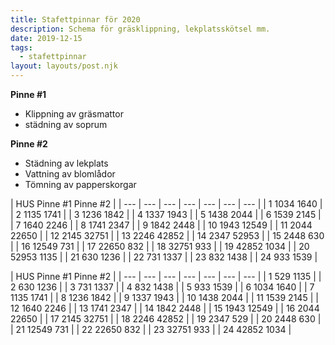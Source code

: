 ```yaml
---
title: Stafettpinnar för 2020
description: Schema för gräsklippning, lekplatsskötsel mm.
date: 2019-12-15
tags:
  - stafettpinnar
layout: layouts/post.njk
---
```


<div class="pinne1">

**Pinne #1**
+ Klippning av gräsmattor
+ städning av soprum

</div>

<div class="pinne2">

**Pinne #2**
+ Städning av lekplats
+ Vattning av blomlådor
+ Tömning av papperskorgar

</div>

| HUS <th colspan="3"> Pinne #1 </th><th colspan="3"> Pinne #2 |
| --- | --- | --- | --- | --- | --- | --- |
| 1 <td></td><td>10</td><td>34</td> <td></td><td>16</td><td>40 |
| 2 <td></td><td>11</td><td>35</td> <td></td><td>17</td><td>41 |
| 3 <td></td><td>12</td><td>36</td> <td></td><td>18</td><td>42 |
| 4 <td></td><td>13</td><td>37</td> <td></td><td>19</td><td>43 |
| 5 <td></td><td>14</td><td>38</td> <td></td><td>20</td><td>44 |
| 6 <td></td><td>15</td><td>39</td> <td></td><td>21</td><td>45 |
| 7 <td></td><td>16</td><td>40</td> <td></td><td>22</td><td>46 |
| 8 <td></td><td>17</td><td>41</td> <td></td><td>23</td><td>47 |
| 9 <td></td><td>18</td><td>42</td> <td></td><td>24</td><td>48 |
| 10 <td></td><td>19</td><td>43</td> <td>1</td><td>25</td><td>49 |
| 11 <td></td><td>20</td><td>44</td> <td>2</td><td>26</td><td>50 |
| 12 <td></td><td>21</td><td>45</td> <td>3</td><td>27</td><td>51 |
| 13 <td></td><td>22</td><td>46</td> <td>4</td><td>28</td><td>52 |
| 14 <td></td><td>23</td><td>47</td> <td>5</td><td>29</td><td>53 |
| 15 <td></td><td>24</td><td>48</td> <td>6</td><td>30</td><td> |
| 16 <td>1</td><td>25</td><td>49</td> <td>7</td><td>31</td><td> |
| 17 <td>2</td><td>26</td><td>50</td> <td>8</td><td>32</td><td> |
| 18 <td>3</td><td>27</td><td>51</td> <td>9</td><td>33</td><td> |
| 19 <td>4</td><td>28</td><td>52</td> <td>10</td><td>34</td><td> |
| 20 <td>5</td><td>29</td><td>53</td> <td>11</td><td>35</td><td> |
| 21 <td>6</td><td>30</td><td></td> <td>12</td><td>36</td><td> |
| 22 <td>7</td><td>31</td><td></td> <td>13</td><td>37</td><td> |
| 23 <td>8</td><td>32</td><td></td> <td>14</td><td>38</td><td> |
| 24 <td>9</td><td>33</td><td></td> <td>15</td><td>39</td><td> |

| HUS <th colspan="3"> Pinne #1 </th><th colspan="3"> Pinne #2 |
| --- | --- | --- | --- | --- | --- | --- |
| 1 <td></td><td>5</td><td>29</td> <td></td><td>11</td><td>35 |
| 2 <td></td><td>6</td><td>30</td> <td></td><td>12</td><td>36 |
| 3 <td></td><td>7</td><td>31</td> <td></td><td>13</td><td>37 |
| 4 <td></td><td>8</td><td>32</td> <td></td><td>14</td><td>38 |
| 5 <td></td><td>9</td><td>33</td> <td></td><td>15</td><td>39 |
| 6 <td></td><td>10</td><td>34</td> <td></td><td>16</td><td>40 |
| 7 <td></td><td>11</td><td>35</td> <td></td><td>17</td><td>41 |
| 8 <td></td><td>12</td><td>36</td> <td></td><td>18</td><td>42 |
| 9 <td></td><td>13</td><td>37</td> <td></td><td>19</td><td>43 |
| 10 <td></td><td>14</td><td>38</td> <td></td><td>20</td><td>44 |
| 11 <td></td><td>15</td><td>39</td> <td></td><td>21</td><td>45 |
| 12 <td></td><td>16</td><td>40</td> <td></td><td>22</td><td>46 |
| 13 <td></td><td>17</td><td>41</td> <td></td><td>23</td><td>47 |
| 14 <td></td><td>18</td><td>42</td> <td></td><td>24</td><td>48 |
| 15 <td></td><td>19</td><td>43</td> <td>1</td><td>25</td><td>49 |
| 16 <td></td><td>20</td><td>44</td> <td>2</td><td>26</td><td>50 |
| 17 <td></td><td>21</td><td>45</td> <td>3</td><td>27</td><td>51 |
| 18 <td></td><td>22</td><td>46</td> <td>4</td><td>28</td><td>52 |
| 19 <td></td><td>23</td><td>47</td> <td>5</td><td>29</td><td> |
| 20 <td></td><td>24</td><td>48</td> <td>6</td><td>30</td><td> |
| 21 <td>1</td><td>25</td><td>49</td> <td>7</td><td>31</td><td> |
| 22 <td>2</td><td>26</td><td>50</td> <td>8</td><td>32</td><td> |
| 23 <td>3</td><td>27</td><td>51</td> <td>9</td><td>33</td><td> |
| 24 <td>4</td><td>28</td><td>52</td> <td>10</td><td>34</td><td> |
